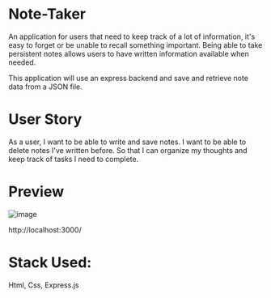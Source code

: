 # Note-Taker

An application for users that need to keep track of a lot of information, it's easy to forget or be unable to recall something important. Being able to take persistent notes allows users to have written information available when needed.

This application will use an express backend and save and retrieve note data from a JSON file.

# User Story

As a user, I want to be able to write and save notes.
I want to be able to delete notes I've written before.
So that I can organize my thoughts and keep track of tasks I need to complete.

# Preview

![image](https://user-images.githubusercontent.com/48987979/71690698-5b1d8c80-2d9d-11ea-8134-b4d15dc43e28.png)

http://localhost:3000/

# Stack Used: 
Html, Css, Express.js

